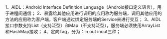 1、AIDL：Android Interface Definition Language（Android接口定义语言），用于进程间通信；
2、暴露给其他应用进行调用的应用称为服务端，调用其他应用的方法的应用称为客户端，客户端通过绑定服务端的Service来进行交互；
3、AIDL接口参数支持List（支持泛型）和Map（不支持泛型），服务端必须使用ArrayList和HashMap接收；
4、定向Tag，分为：in out inout三种；
